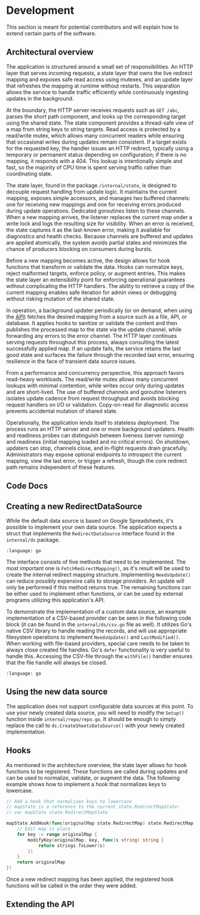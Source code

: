 # Development

This section is meant for potential contributors and will explain how to extend certain parts of the software.

## Architectural overview

The application is structured around a small set of responsibilities. An HTTP layer that
serves incoming requests, a state layer that owns the live redirect mapping and exposes safe read access using mutexes,
and an update layer that refreshes the mapping at runtime without restarts. This separation allows the service to handle traffic efficiently 
while continuously ingesting updates in the background.

At the boundary, the HTTP server receives requests such as `GET /abc`, parses the short path component, and looks up the 
corresponding target using the shared state. The state component provides a thread-safe view of a map from string keys 
to string targets. Read access is protected by a read/write mutex, which allows many concurrent readers while ensuring 
that occasional writes during updates remain consistent. If a target exists for the requested key, the handler issues 
an HTTP redirect, typically using a temporary or permanent status depending on configuration; if there is no mapping, 
it responds with a 404. This lookup is intentionally simple and fast, so the majority of CPU time is spent serving traffic
rather than coordinating state.

The state layer, found in the package `/internal/state`, is designed to decouple request handling from update logic. 
It maintains the current mapping, exposes simple accessors, and manages two buffered channels: one for receiving new 
mappings and one for receiving errors produced during update operations.
Dedicated goroutines listen to these channels. When a new mapping arrives, the listener replaces
the current map under a write lock and logs the resulting size for visibility. When an error is received, the state captures
it as the last-known error, making it available for diagnostics and health checks. Because channels are buffered and updates
are applied atomically, the system avoids partial states and minimizes the chance of producers blocking on consumers during
bursts.

Before a new mapping becomes active, the design allows for hook functions that transform or validate the data. Hooks can
normalize keys, reject malformed targets, enforce policy, or augment entries. This makes the state layer an extensibility
point for enforcing operational guarantees without complicating the HTTP handlers. The ability to retrieve a copy of the 
current mapping enables safe iteration for admin views or debugging without risking mutation of the shared state.

In operation, a background updater periodically (or on demand, when using the [API](#forcing-a-redirect-mapping-update)) 
fetches the desired mapping from a source such as a file, 
API, or database. It applies hooks to sanitize or validate the content and then publishes the processed map to the state 
via the update channel, while forwarding any errors to the error channel. The HTTP layer continues serving requests 
throughout this process, always consulting the latest successfully applied map. If an update fails, the service retains 
the last good state and surfaces the failure through the recorded last error, ensuring resilience in the face of 
transient data source issues.

From a performance and concurrency perspective, this approach favors read-heavy workloads. The read/write mutex allows 
many concurrent lookups with minimal contention, while writes occur only during updates and are short-lived. The use of 
buffered channels and goroutine listeners isolates update cadence from request throughput and avoids blocking request
handlers on I/O or validation. Copy-on-read for diagnostic access prevents accidental mutation of shared state.

Operationally, the application lends itself to stateless deployment. The process runs an HTTP server and one or more 
background updaters. Health and readiness probes can distinguish between liveness (server running) and readiness 
(initial mapping loaded and no critical errors). On shutdown, updaters can stop, channels close, and in-flight requests 
drain gracefully. Administrators may expose optional endpoints to introspect the current mapping, view the last error, 
or trigger a refresh, though the core redirect path remains independent of these features.


## Code Docs



## Creating a new RedirectDataSource

While the default data source is based on Google Spreadsheets, it's possible to implement your own data source. The
application expects a struct that implements the `RedirectDataSource` interface found in the `internal/ds` package.

```{literalinclude} ../internal/ds/data-source.go
:language: go
```


The interface consists of five methods that need to be implemented. The most important one is `FetchRedirectMapping()`,
as it's result will be used to create the internal redirect mapping structure. Implementing `NeedsUpdate()` can reduce
possibly expensive calls to storage providers. An update will only be performed if this method returns true.
The remaining functions can be either used to implement other functions, or can be used by external programs utilizing
this application's API.

To demonstrate the implementation of a custom data source, an example implementation of a CSV-based provider can be seen
in the following code block (it can be found in the `internal/ds/csv.go` file as well).
It utilizes Go's native CSV library to handle reading the records, and will use appropriate
filesystem operations to implement `NeedsUpdate()` and `LastModified()`. When working with file-based providers, special
care needs to be taken to always close created file handles. Go's `defer` functionality is very useful to handle
this. Accessing the CSV-file through the `withFile()` handler ensures that the file handle will always be closed.

```{literalinclude} ../internal/ds/csv.go
:language: go
```


## Using the new data source

The application does not support configurable data sources at this point. To use your newly created data source, you
will need to modify the `Setup()` function inside `internal/repo/repo.go`. It should be enough to simply replace the
call to `ds.CreateSheetsDataSource()` with your newly created implementation.

## Hooks

As mentioned in the architecture overview, the state layer allows for hook functions to be registered. These functions
are called during updates and can be used to normalize, validate, or augment the data. The following example shows
how to implement a hook that normalizes keys to lowercase.

```go
// Add a hook that normalizes keys to lowercase
// mapState is a reference to the current state.RedirectMapState:
// var mapState state.RedirectMapState

mapState.AddHook(func(originalMap state.RedirectMap) state.RedirectMap {
    // Edit map in place
    for key := range originalMap {
        modifyKey(originalMap, key, func(s string) string {
            return strings.ToLower(s)
        })
    }
    return originalMap
})
```

Once a new redirect mapping has been applied, the registered hook functions will be called in the order they were added.

## Extending the API
